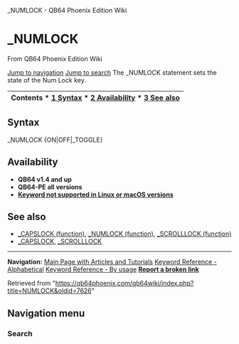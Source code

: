 


\_NUMLOCK - QB64 Phoenix Edition Wiki








# \_NUMLOCK



From QB64 Phoenix Edition Wiki



[Jump to navigation](#mw-head)
[Jump to search](#searchInput)
The \_NUMLOCK statement sets the state of the Num Lock key.


  






| Contents * [1 Syntax](#Syntax) * [2 Availability](#Availability) * [3 See also](#See_also) |
| --- |


## Syntax


\_NUMLOCK {ON|OFF|\_TOGGLE}
  




## Availability


* **QB64 v1.4 and up**
* **QB64-PE all versions**
* **[Keyword not supported in Linux or macOS versions](/qb64wiki/index.php/Keywords_currently_not_supported_by_QB64#Keywords_not_supported_in_Linux_or_macOS_versions "Keywords currently not supported by QB64")**


  




## See also


* [\_CAPSLOCK (function)](/qb64wiki/index.php/CAPSLOCK_(function) "CAPSLOCK (function)"), [\_NUMLOCK (function)](/qb64wiki/index.php/NUMLOCK_(function) "NUMLOCK (function)"), [\_SCROLLLOCK (function)](/qb64wiki/index.php/SCROLLLOCK_(function) "SCROLLLOCK (function)")
* [\_CAPSLOCK](/qb64wiki/index.php/CAPSLOCK "CAPSLOCK"), [\_SCROLLLOCK](/qb64wiki/index.php/SCROLLLOCK "SCROLLLOCK")


  






---


**Navigation:**
[Main Page with Articles and Tutorials](/qb64wiki/index.php/Main_Page "Main Page")
[Keyword Reference - Alphabetical](/qb64wiki/index.php/Keyword_Reference_-_Alphabetical "Keyword Reference - Alphabetical")
[Keyword Reference - By usage](/qb64wiki/index.php/Keyword_Reference_-_By_usage "Keyword Reference - By usage")
**[Report a broken link](https://qb64phoenix.com/forum/showthread.php?tid=2800)**  





Retrieved from "<https://qb64phoenix.com/qb64wiki/index.php?title=NUMLOCK&oldid=7626>"




## Navigation menu








### Search





















